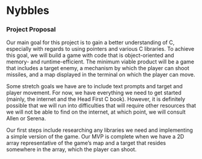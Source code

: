 # Nybbles

### Project Proposal

Our main goal for this project is to gain a better understanding of C, especially with regards to using pointers and various C libraries. To achieve this goal, we will build a game with code that is object-oriented and memory- and runtime-efficient. The minimum viable product will be a game that includes a target enemy, a mechanism by which the player can shoot missiles, and a map displayed in the terminal on which the player can move.
 
Some stretch goals we have are to include text prompts and target and player movement. For now, we have everything we need to get started (mainly, the internet and the Head First C book). However, it is definitely possible that we will run into difficulties that will require other resources that we will not be able to find on the internet, at which point, we will consult Allen or Serena.
 
Our first steps include researching any libraries we need and implementing a simple version of the game. Our MVP is complete when we have a 2D array representative of the game’s map and a target that resides somewhere in the array, which the player can shoot.
